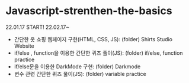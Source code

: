 # Javascript-strenthen-the-basics
22.01.17 START!
22.02.17~
 - 간단한 옷 쇼핑 웹페이지 구현(HTML, CSS, JS): (folder) Shirts Studio Website
 - if/else , function을 이용한 간단한 퀴즈 풀이(JS): (folder) if/else, function practice
 - if/else문을 이용한 DarkMode 구현: (folder) Darkmode
 - 변수 관련 간단한 퀴즈 풀이(JS): (folder) variable practice
